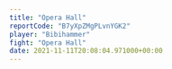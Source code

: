 ```yaml
---
title: "Opera Hall"
reportCode: "B7yXpZMgPLvnYGK2"
player: "Bibihammer"
fight: "Opera Hall"
date: 2021-11-11T20:08:04.971000+00:00
---
```

